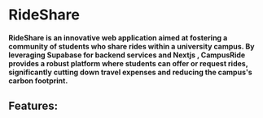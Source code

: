 # RideShare

#### RideShare is an innovative web application aimed at fostering a community of students who share rides within a university campus. By leveraging Supabase for backend services and Nextjs , CampusRide provides a robust platform where students can offer or request rides, significantly cutting down travel expenses and reducing the campus's carbon footprint.

## Features:
